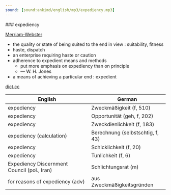 ```yaml
---
sound: [sound:ankimd/english/mp3/expediency.mp3]
---
```


\### expediency

[Merriam-Webster](https://www.merriam-webster.com/dictionary/expediency)

- the quality or state of being suited to the end in view : suitability, fitness
- haste, dispatch
- an enterprise requiring haste or caution
- adherence to expedient means and methods
    - put more emphasis on expediency than on principle
    - — W. H. Jones
- a means of achieving a particular end : expedient

[dict.cc](https://www.dict.cc/expediency)

| English        | German       |
| -------------- | ------------ |
| expediency | Zweckmäßigkeit (f, 510) |
| expediency | Opportunität (geh, f, 202) |
| expediency | Zweckdienlichkeit (f, 183) |
| expediency (calculation) | Berechnung (selbstschtig, f, 43) |
| expediency | Schicklichkeit (f, 20) |
| expediency | Tunlichkeit (f, 6) |
| Expediency Discernment Council (pol., Iran) | Schlichtungsrat (m) |
| for reasons of expediency (adv) | aus Zweckmäßigkeitsgründen |
